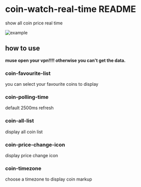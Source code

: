 # coin-watch-real-time README

show all coin price real time

![example](resources/example.jpg)

## how to use

**muse open your vpn!!!! otherwise you can't get the data.**

### coin-favourite-list

you can select your favourite coins to display

### coin-polling-time
default 2500ms refresh

### coin-all-list
display all coin list

### coin-price-change-icon
display price change icon

### coin-timezone
choose a timezone to display coin markup